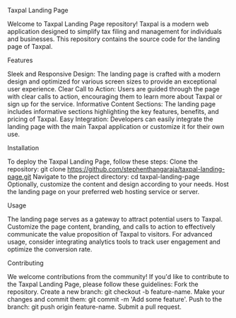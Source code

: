 Taxpal Landing Page

Welcome to Taxpal Landing Page repository! Taxpal is a modern web application designed to simplify tax filing and management for individuals and businesses. This repository contains the source code for the landing page of Taxpal.

Features

Sleek and Responsive Design: The landing page is crafted with a modern design and optimized for various screen sizes to provide an exceptional user experience.
Clear Call to Action: Users are guided through the page with clear calls to action, encouraging them to learn more about Taxpal or sign up for the service.
Informative Content Sections: The landing page includes informative sections highlighting the key features, benefits, and pricing of Taxpal.
Easy Integration: Developers can easily integrate the landing page with the main Taxpal application or customize it for their own use.

Installation

To deploy the Taxpal Landing Page, follow these steps:
Clone the repository: git clone https://github.com/stephenthangaraja/taxpal-landing-page.git
Navigate to the project directory: cd taxpal-landing-page
Optionally, customize the content and design according to your needs.
Host the landing page on your preferred web hosting service or server.

Usage

The landing page serves as a gateway to attract potential users to Taxpal. Customize the page content, branding, and calls to action to effectively communicate the value proposition of Taxpal to visitors. For advanced usage, consider integrating analytics tools to track user engagement and optimize the conversion rate.

Contributing

We welcome contributions from the community! If you'd like to contribute to the Taxpal Landing Page, please follow these guidelines:
Fork the repository.
Create a new branch: git checkout -b feature-name.
Make your changes and commit them: git commit -m 'Add some feature'.
Push to the branch: git push origin feature-name.
Submit a pull request.
